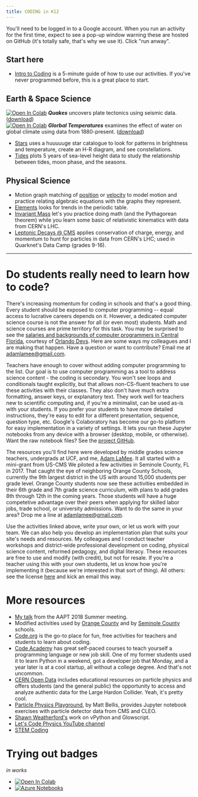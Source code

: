 ```yaml
---
title: CODING in K12  
---
```



You'll need to be logged in to a Google account. When you run an activity for the first time, expect to see a pop-up window warning these are hosted on GitHub (it's totally safe, that's why we use it). Click "run anway".  

## Start here
- [Intro to Coding](https://colab.research.google.com/github/adamlamee/CODINGinK12/blob/master/notebooks/intro.ipynb) is a 5-minute guide of how to use our activities. If you've never programmed before, this is a great place to start.  

## Earth & Space Science
[![Open In Colab](https://colab.research.google.com/assets/colab-badge.svg)](https://colab.research.google.com/github/adamlamee/CODINGinK12/blob/master/notebooks/quakes.ipynb) _**Quakes**_  uncovers plate tectonics using seismic data. ([download](https://github.com/adamlamee/CODINGinK12/raw/master/notebooks/quakes.ipynb))  
[![Open In Colab](https://colab.research.google.com/assets/colab-badge.svg)](https://colab.research.google.com/github/adamlamee/CODINGinK12/blob/master/notebooks/global-temp.ipynb) _**Glorbal Temperatures**_ examines the effect of water on global climate using data from 1880-present. ([download](https://github.com/adamlamee/CODINGinK12/raw/master/notebooks/global-temp.ipynb))  
- [Stars](https://colab.research.google.com/github/adamlamee/CODINGinK12/blob/master/notebooks/stars.ipynb) uses a huuuuuge star catalogue to look for patterns in brightness and temperature, create an H-R diagram, and see constellations.
- [Tides](https://colab.research.google.com/github/adamlamee/CODINGinK12/blob/master/notebooks/tides.ipynb) plots 5 years of sea-level height data to study the relationship between tides, moon phase, and the seasons.

## Physical Science
- Motion graph matching of [position](https://colab.research.google.com/github/adamlamee/CODINGinK12/blob/master/notebooks/matching-position-graphs.ipynb) or [velocity](https://colab.research.google.com/github/adamlamee/CODINGinK12/blob/master/notebooks/matching-velocity-graphs.ipynb) to model motion and practice relating algebraic equations with the graphs they represent.
- [Elements](https://colab.research.google.com/github/adamlamee/CODINGinK12/blob/master/notebooks/elements.ipynb) looks for trends in the periodic table.
- [Invariant Mass](https://colab.research.google.com/github/adamlamee/CODINGinK12/blob/master/notebooks/invariant-mass.ipynb) let's you practice doing math (and the Pythagorean theorem) while you learn some basic of relativistic kinematics with data from CERN's LHC.
- [Leptonic Decays @ CMS](https://colab.research.google.com/github/adamlamee/CODINGinK12/blob/master/notebooks/leptonic-decays.ipynb) applies conservation of charge, energy, and momentum to hunt for particles in data from CERN's LHC; used in Quarknet's Data Camp (grades 9-16).

---  

# Do students really need to learn how to code?  
There's increasing momentum for coding in schools and that's a good thing. Every student should be exposed to computer programming -- equal access to lucrative careers depends on it. However, a dedicated computer science course is not the answer for all (or even most) students. Math and science courses are prime territory for this task. You may be surprised to see the [salaries and backgrounds of computer programmers in Central Florida](https://orlandodevs.com/blog/orlando-devs-salaries-2017), courtesy of [Orlando Devs](https://orlandodevs.com/). Here are some ways my colleagues and I are making that happen. Have a question or want to contribute? Email me at adamlamee@gmail.com.  

Teachers have enough to cover without adding computer programming to the list. Our goal is to use computer programming as a tool to address science content - the coding is secondary. You won't see loops and conditionals taught explicitly, but that allows non-CS-fluent teachers to use these activities with their classes. They also don't have much extra formatting, answer keys, or explanatory text. They work well for teachers new to scientific computing and, if you're a minimalist, can be used as-is with your students. If you prefer your students to have more detailed instructions, they're easy to edit for a different presentation, sequence, question type, etc. Google's Colaboratory has become our go-to platform for easy implementation in a variety of settings. It lets you run these Jupyter notebooks from any device with a browser (desktop, mobile, or otherwise). Want the raw notebook files? See the [project GitHub](https://github.com/adamlamee/CODINGinK12). 

The resources you'll find here were developed by middle grades science teachers, undergrads at UCF, and me, [Adam LaMee](www.adamlamee.com). It all started with a mini-grant from US-CMS We piloted a few activities in Seminole County, FL in 2017. That caught the eye of neighboring Orange County Schools, currently the 9th largest district in the US with around 15,000 students per grade level. Orange County students now see these activities embedded in their 6th grade and 7th grade science curriculum, with plans to add grades 8th through 12th in the coming years. Those students will have a huge competetive advantage over their peers when applying for skilled labor jobs, trade school, or university admissions. Want to do the same in your area? Drop me a line at adamlamee@gmail.com.  

Use the activities linked above, write your own, or let us work with your team. We can also help you develop an implementation plan that suits your site's needs and resources. My colleagues and I conduct teacher workshops and district-wide professional development on coding, physical science content, reformed pedagogy, and digital literacy. These resources are free to use and modify (with credit), but not for resale. If you're a teacher using this with your own students, let us know how you're implementing it (because we're interested in that sort of thing). All others: see the license [here](https://github.com/adamlamee/CODINGinK12) and kick an email this way.  

# More resources  
- [My talk](https://drive.google.com/open?id=1vM15mldQQX0GjnV4EKRcdsGmEWQMDGAe) from the AAPT 2018 Summer meeting.  
- Modified activities used by [Orange County](https://github.com/ocps-codes) and by [Seminole County](https://github.com/SCPSscience) schools.
- [Code.org](https://code.org/) is the go-to place for fun, free activities for teachers and students to learn about coding.  
- [Code Academy](https://www.codecademy.com) has great self-paced courses to teach yourself a programming language or new job skill. One of my former students used it to learn Python in a weekend, got a developer job that Monday, and a year later is at a cool startup, all without a college degree. And that's not uncommon.  
- [CERN Open Data](http://opendata.cern.ch/?ln=en) includes educational resources on particle physics and offers students (and the general public) the opportunity to access and analyze authentic data for the Large Hardon Collider. Yeah, it's pretty cool.  
- [Particle Physics Playground](http://particle-physics-playground.github.io/), by Matt Bellis, provides Jupyter notebook exercises with particle detector data from CMS and CLEO.  
- [Shawn Weatherford's](http://www.phys.ufl.edu/~sweatherford/) work on vPython and Glowscript.  
- [Let's Code Physics YouTube channel](https://www.youtube.com/channel/UCWBTKIyw-zX-2k63cB6qciQ)  
- [STEM Coding](https://u.osu.edu/stemcoding/)  

# Trying out badges  
*in works*  
- [![Open In Colab](https://colab.research.google.com/assets/colab-badge.svg)](https://colab.research.google.com/github/adamlamee/CODINGinK12/blob/master/notebooks/intro.ipynb)  
- [![Azure Notebooks](https://notebooks.azure.com/launch.svg)](https://notebooks.azure.com/import/gh/adamlamee/CODINGinK12/blob/master/notebooks/intro.ipynb)  
